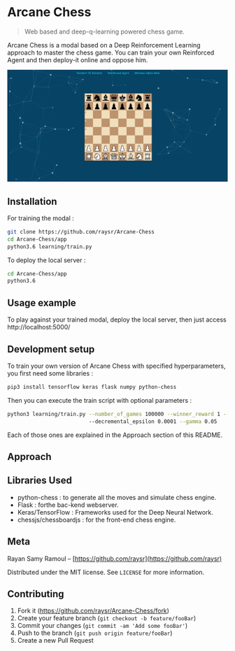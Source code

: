 # Arcane Chess
> Web based and deep-q-learning powered chess game.

Arcane Chess is a modal based on a Deep Reinforcement Learning approach to master the chess game.
You can train your own Reinforced Agent and then deploy-it online and oppose him.

![](header.png)

## Installation


For training the modal :
```sh
git clone https://github.com/raysr/Arcane-Chess
cd Arcane-Chess/app
python3.6 learning/train.py
```

To deploy the local server :
```sh
cd Arcane-Chess/app
python3.6 
```

## Usage example

To play against your trained modal, deploy the local server, then just access http://localhost:5000/

## Development setup

To train your own version of Arcane Chess with specified hyperparameters, you first need some libraries :

```sh
pip3 install tensorflow keras flask numpy python-chess
```
Then you can execute the train script with optional parameters :
```sh
python3 learning/train.py --number_of_games 100000 --winner_reward 1 --loser_malus -1 --epsilon 1
                          --decremental_epsilon 0.0001 --gamma 0.05
```
Each of those ones are explained in the Approach section of this README.

## Approach

## Libraries Used

* python-chess : to generate all the moves and simulate chess engine.
* Flask : forthe bac-kend webserver.
* Keras/TensorFlow : Frameworks used for the Deep Neural Network.
* chessjs/chessboardjs : for the front-end chess engine.

## Meta

Rayan Samy Ramoul – [https://github.com/raysr](https://github.com/raysr)

Distributed under the MIT license. See ``LICENSE`` for more information.


## Contributing

1. Fork it (<https://github.com/raysr/Arcane-Chess/fork>)
2. Create your feature branch (`git checkout -b feature/fooBar`)
3. Commit your changes (`git commit -am 'Add some fooBar'`)
4. Push to the branch (`git push origin feature/fooBar`)
5. Create a new Pull Request

